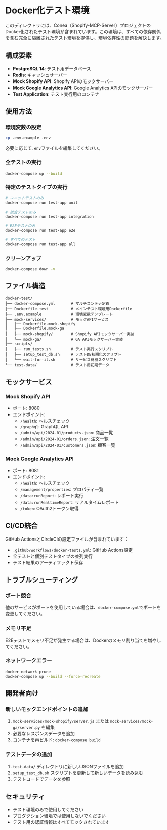 # Docker化テスト環境

このディレクトリには、Conea（Shopify-MCP-Server）プロジェクトのDocker化されたテスト環境が含まれています。この環境は、すべての依存関係を含む完全に隔離されたテスト環境を提供し、環境依存性の問題を解決します。

## 構成要素

- **PostgreSQL 14**: テスト用データベース
- **Redis**: キャッシュサーバー
- **Mock Shopify API**: Shopify APIのモックサーバー
- **Mock Google Analytics API**: Google Analytics APIのモックサーバー
- **Test Application**: テスト実行用のコンテナ

## 使用方法

### 環境変数の設定

```bash
cp .env.example .env
```

必要に応じて`.env`ファイルを編集してください。

### 全テストの実行

```bash
docker-compose up --build
```

### 特定のテストタイプの実行

```bash
# ユニットテストのみ
docker-compose run test-app unit

# 統合テストのみ
docker-compose run test-app integration

# E2Eテストのみ
docker-compose run test-app e2e

# すべてのテスト
docker-compose run test-app all
```

### クリーンアップ

```bash
docker-compose down -v
```

## ファイル構造

```
docker-test/
├── docker-compose.yml       # マルチコンテナ定義
├── Dockerfile.test          # メインテスト環境用Dockerfile
├── .env.example             # 環境変数テンプレート
├── mock-services/           # モックAPIサービス
│   ├── Dockerfile.mock-shopify
│   ├── Dockerfile.mock-ga
│   ├── mock-shopify/        # Shopify APIモックサーバー実装
│   └── mock-ga/             # GA APIモックサーバー実装
├── scripts/
│   ├── run_tests.sh         # テスト実行スクリプト
│   ├── setup_test_db.sh     # テストDB初期化スクリプト
│   └── wait-for-it.sh       # サービス待機スクリプト
└── test-data/               # テスト用初期データ
```

## モックサービス

### Mock Shopify API

- ポート: 8080
- エンドポイント:
  - `/health`: ヘルスチェック
  - `/graphql`: GraphQL API
  - `/admin/api/2024-01/products.json`: 商品一覧
  - `/admin/api/2024-01/orders.json`: 注文一覧
  - `/admin/api/2024-01/customers.json`: 顧客一覧

### Mock Google Analytics API

- ポート: 8081
- エンドポイント:
  - `/health`: ヘルスチェック
  - `/management/properties`: プロパティ一覧
  - `/data:runReport`: レポート実行
  - `/data:runRealtimeReport`: リアルタイムレポート
  - `/token`: OAuth2トークン取得

## CI/CD統合

GitHub ActionsとCircleCIの設定ファイルが含まれています：

- `.github/workflows/docker-tests.yml`: GitHub Actions設定
- 全テストと個別テストタイプの並列実行
- テスト結果のアーティファクト保存

## トラブルシューティング

### ポート競合

他のサービスがポートを使用している場合は、`docker-compose.yml`でポートを変更してください。

### メモリ不足

E2Eテストでメモリ不足が発生する場合は、Dockerのメモリ割り当てを増やしてください。

### ネットワークエラー

```bash
docker network prune
docker-compose up --build --force-recreate
```

## 開発者向け

### 新しいモックエンドポイントの追加

1. `mock-services/mock-shopify/server.js` または `mock-services/mock-ga/server.py` を編集
2. 必要なレスポンスデータを追加
3. コンテナを再ビルド: `docker-compose build`

### テストデータの追加

1. `test-data/` ディレクトリに新しいJSONファイルを追加
2. `setup_test_db.sh` スクリプトを更新して新しいデータを読み込む
3. テストコードでデータを参照

## セキュリティ

- テスト環境のみで使用してください
- プロダクション環境では使用しないでください
- テスト用の認証情報はすべてモックされています